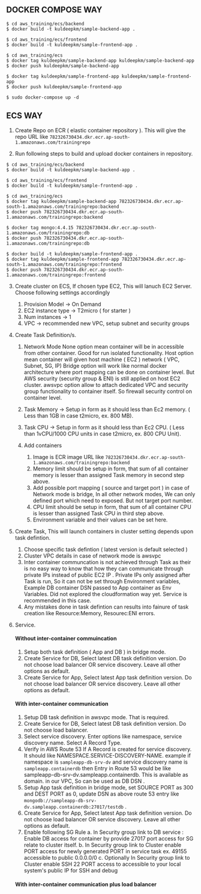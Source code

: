 ## DOCKER COMPOSE WAY

```
$ cd aws_training/ecs/backend
$ docker build -t kuldeepkm/sample-backend-app .

$ cd aws_training/ecs/frontend
$ docker build -t kuldeepkm/sample-frontend-app .

$ cd aws_training/ecs
$ docker tag kuldeepkm/sample-backend-app kuldeepkm/sample-backend-app
$ docker push kuldeepkm/sample-backend-app

$ docker tag kuldeepkm/sample-frontend-app kuldeepkm/sample-frontend-app
$ docker push kuldeepkm/sample-frontend-app

$ sudo docker-compose up -d

```

## ECS WAY

1. Create Repo on ECR ( elastic container repository ). This will give the repo URL like `782326730434.dkr.ecr.ap-south-1.amazonaws.com/trainingrepo`

2. Run following steps to build and upload docker containers in repository.

```
$ cd aws_training/ecs/backend
$ docker build -t kuldeepkm/sample-backend-app .

$ cd aws_training/ecs/frontend
$ docker build -t kuldeepkm/sample-frontend-app .

$ cd aws_training/ecs
$ docker tag kuldeepkm/sample-backend-app 782326730434.dkr.ecr.ap-south-1.amazonaws.com/trainingrepo:backend
$ docker push 782326730434.dkr.ecr.ap-south-1.amazonaws.com/trainingrepo:backend

$ docker tag mongo:4.4.15 782326730434.dkr.ecr.ap-south-1.amazonaws.com/trainingrepo:db
$ docker push 782326730434.dkr.ecr.ap-south-1.amazonaws.com/trainingrepo:db

$ docker build -t kuldeepkm/sample-frontend-app .
$ docker tag kuldeepkm/sample-frontend-app 782326730434.dkr.ecr.ap-south-1.amazonaws.com/trainingrepo:frontend
$ docker push 782326730434.dkr.ecr.ap-south-1.amazonaws.com/trainingrepo:frontend

```

3. Create cluster on ECS, If chosen type EC2, This will lanuch EC2 Server. Choose following settings accordingly  

    1. Provision Model -> On Demand 
    2. EC2 instance type -> T2micro ( for starter )
    3. Num instances -> 1
    4. VPC -> recommended new VPC, setup subnet and security groups 

4. Create Task Definition/s. 
    1.  Network Mode
            None option mean container will be in accessible from other container. Good for run  isolated functionality.
            Host option mean container will given host machine ( EC2 ) network ( VPC, Subnet, SG, IP)
            Bridge option will work like normal docker architecture where port mapping can be done on container level. But AWS security (security group & ENI) is still applied on host EC2 cluster. 
            awsvpc option allow to attach dedicated VPC and security group functionality to container itself. So firewall security control on container level.  

    2. Task Memory -> Setup in form as it should less than Ec2 memory. ( Less than 1GB in case t2micro, ex. 800 MB).
    3. Task CPU ->  Setup in form as it should less than Ec2 CPU. ( Less than 1vCPU/1000 CPU units in case t2micro, ex. 800 CPU Unit).
    4. Add containers
        1. Image is ECR image URL like `782326730434.dkr.ecr.ap-south-1.amazonaws.com/trainingrepo:backend`
        2. Memory limit should be setup in form, that sum of all container memory is lesser than assigned Task memory in second step above.
        3. Add possible port mapping ( source and target port ) in case of Network mode is bridge, In all other network modes, We can only defined port which need to exposed. But not target port number.
        3. CPU limit should be setup in form, that sum of all container CPU is lesser than assigned Task CPU in third step above.
        4. Environment variable and their values can be set here.

5. Create Task, This will launch containers in cluster setting depends upon task defintion.  
    1. Choose specific task defintion ( latest version is default selected )   
    2. Cluster VPC details in case of network mode is awsvpc
    3. Inter container communcation is not achieved through Task as their is no easy way to know that how they can communicate through private IPs instead of public EC2 IP . Private IPs only assigned after Task is run, So it can not be set through Environment variables, Example DB container DSN passed to App container as Env Variables. Did not explored the cloudformation way yet.  Service is recommended in this case.
    4. Any mistakes done in task defintion can results into fainure of task  creation  like Resource:Memory, Resourec:ENI errors. 

6. Service.

    #### Without inter-container commuincation
    
    1. Setup both task definition ( App and DB ) in bridge mode.
    2. Create Service for DB, Select latest DB task definition version. Do not choose load balancer OR service discovery. Leave all other options as default.
    3. Create Service for App, Select latest App task definition version. Do not choose load balancer OR service discovery. Leave all other options as default.  
    
    #### With inter-container communication
    
    1. Setup DB task definition in awsvpc mode. That is required.
    2. Create Service for DB, Select latest DB task definition version. Do not choose load balancer.
    3. Select service discovery. Enter options like namespace, service discovery name. Select A Record Type.
    4. Verify in AWS Route 53 If A Record is created for service discovery. It should like NAMESPACE.SERVICE-DISCOVERY-NAME. example if namespace is `sampleapp-db-srv-dv` and service discovery name is `sampleapp.containerdb` then Entry in Route 53 would be like sampleapp-db-srv-dv.sampleapp.containerdb. This is available as domain. in our VPC, So can be used as DB DSN .
    5. Setup App task definition in bridge mode, set SOURCE PORT as 300 and DEST PORT as 0,  update DSN as above route 53 entry like `mongodb://sampleapp-db-srv-dv.sampleapp.containerdb:27017/testdb` .
    6. Create Service for App, Select latest App task definition version. Do not choose load balancer OR service discovery. Leave all other options as default.  
    7. Enable following SG Rule
        a. In Security group link to DB service : Enable DB access for container by provide 27017 port access for SG relate to cluster itself.
        b. In Security group link to Cluster enable PORT access for newly generated PORT in service task ex. 49155 accessible to public 0.0.0.0/0
        c. Optionally In Security group link to Cluster enable SSH 22 PORT access to accessible to your local system's public IP for SSH and debug  

    #### With inter-container communication plus load balancer


